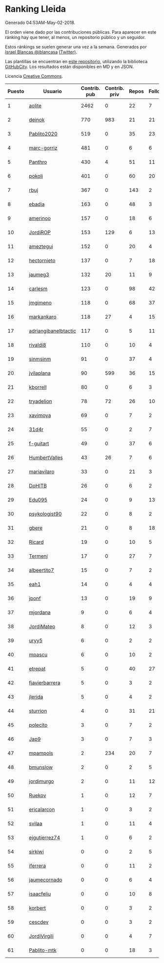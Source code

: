 # Ranking Lleida

Generado 04:53AM-May-02-2018.

El orden viene dado por las contribuciones públicas. Para aparecer en este ránking hay que tener, al menos, un repositorio público y un seguidor.

Estos ránkings se suelen generar una vez a la semana. Generados por [Israel Blancas @iblancasa](https://github.com/iblancasa/) [(Twitter)](https://twitter.com/iblancasa).

Las plantillas se encuentran en [este repositorio](https://github.com/iblancasa/GH-Spanish-Ranking), utilizando la biblioteca [GitHubCity](https://github.com/iblancasa/GitHubCity). Los resultados están disponibles en MD y en JSON.

Licencia [Creative Commons](https://creativecommons.org/licenses/by/4.0/).

| Puesto   |  Usuario  | Contrib. pub | Contrib. priv |Repos| Followers | Desde |  Avatar  |
|----------|-----------|--------------|---------------|-----|-----------|-------|----------|
|1|[aolite](https://github.com/aolite)|2462|0|22|7|2013-06-03|![aolite](https://avatars0.githubusercontent.com/u/4601466)|
|2|[deinok](https://github.com/deinok)|770|983|21|21|2014-02-04|![deinok](https://avatars2.githubusercontent.com/u/6586053)|
|3|[Pablito2020](https://github.com/Pablito2020)|519|0|35|23|2016-04-24|![Pablito2020](https://avatars0.githubusercontent.com/u/18640261)|
|4|[marc-gorriz](https://github.com/marc-gorriz)|481|0|6|6|2016-06-02|![marc-gorriz](https://avatars1.githubusercontent.com/u/19705023)|
|5|[Panthro](https://github.com/Panthro)|430|4|51|11|2012-03-22|![Panthro](https://avatars3.githubusercontent.com/u/1565421)|
|6|[pokoli](https://github.com/pokoli)|401|0|60|20|2011-10-30|![pokoli](https://avatars0.githubusercontent.com/u/1160726)|
|7|[rbuj](https://github.com/rbuj)|367|0|143|2|2014-12-12|![rbuj](https://avatars2.githubusercontent.com/u/10171411)|
|8|[ebadia](https://github.com/ebadia)|163|0|48|3|2009-12-08|![ebadia](https://avatars3.githubusercontent.com/u/164689)|
|9|[amerinoo](https://github.com/amerinoo)|157|0|18|6|2015-02-16|![amerinoo](https://avatars0.githubusercontent.com/u/11027833)|
|10|[JordiROP](https://github.com/JordiROP)|153|129|6|13|2016-02-08|![JordiROP](https://avatars1.githubusercontent.com/u/17128072)|
|11|[ameztegui](https://github.com/ameztegui)|152|0|20|4|2014-07-02|![ameztegui](https://avatars2.githubusercontent.com/u/8050937)|
|12|[hectornieto](https://github.com/hectornieto)|137|0|7|18|2014-04-15|![hectornieto](https://avatars0.githubusercontent.com/u/7302862)|
|13|[jaumeg3](https://github.com/jaumeg3)|132|20|11|9|2016-07-14|![jaumeg3](https://avatars1.githubusercontent.com/u/20457801)|
|14|[carlesm](https://github.com/carlesm)|123|0|98|42|2008-05-01|![carlesm](https://avatars3.githubusercontent.com/u/9011)|
|15|[jmgimeno](https://github.com/jmgimeno)|118|0|68|37|2011-04-08|![jmgimeno](https://avatars2.githubusercontent.com/u/718396)|
|16|[markankaro](https://github.com/markankaro)|118|27|4|15|2017-05-24|![markankaro](https://avatars3.githubusercontent.com/u/28937427)|
|17|[adriangibanelbtactic](https://github.com/adriangibanelbtactic)|117|0|5|11|2012-01-15|![adriangibanelbtactic](https://avatars1.githubusercontent.com/u/1331363)|
|18|[rivaldi8](https://github.com/rivaldi8)|110|0|10|4|2011-11-11|![rivaldi8](https://avatars1.githubusercontent.com/u/1187977)|
|19|[sinmsinm](https://github.com/sinmsinm)|91|0|37|4|2012-05-16|![sinmsinm](https://avatars1.githubusercontent.com/u/1745437)|
|20|[jvilaplana](https://github.com/jvilaplana)|90|599|36|15|2011-04-15|![jvilaplana](https://avatars3.githubusercontent.com/u/732164)|
|21|[kborrell](https://github.com/kborrell)|80|0|6|3|2015-02-17|![kborrell](https://avatars2.githubusercontent.com/u/11043037)|
|22|[tryadelion](https://github.com/tryadelion)|78|72|26|10|2013-03-05|![tryadelion](https://avatars2.githubusercontent.com/u/3778474)|
|23|[xavimoya](https://github.com/xavimoya)|69|0|7|2|2014-11-25|![xavimoya](https://avatars3.githubusercontent.com/u/9944686)|
|24|[31d4r](https://github.com/31d4r)|55|0|2|7|2017-08-12|![31d4r](https://avatars1.githubusercontent.com/u/30953857)|
|25|[f-guitart](https://github.com/f-guitart)|49|0|37|6|2014-03-09|![f-guitart](https://avatars3.githubusercontent.com/u/6899142)|
|26|[HumbertValles](https://github.com/HumbertValles)|43|26|7|6|2017-02-13|![HumbertValles](https://avatars2.githubusercontent.com/u/25740901)|
|27|[mariavilaro](https://github.com/mariavilaro)|33|0|21|3|2015-01-13|![mariavilaro](https://avatars1.githubusercontent.com/u/10522884)|
|28|[DoHITB](https://github.com/DoHITB)|26|0|6|2|2016-01-19|![DoHITB](https://avatars1.githubusercontent.com/u/16784764)|
|29|[Edu095](https://github.com/Edu095)|24|0|9|13|2015-04-07|![Edu095](https://avatars3.githubusercontent.com/u/11843087)|
|30|[psykologist90](https://github.com/psykologist90)|22|0|8|2|2013-09-05|![psykologist90](https://avatars2.githubusercontent.com/u/5389123)|
|31|[gbere](https://github.com/gbere)|21|0|8|18|2012-01-13|![gbere](https://avatars0.githubusercontent.com/u/1327334)|
|32|[Ricard](https://github.com/Ricard)|19|0|10|5|2009-12-13|![Ricard](https://avatars3.githubusercontent.com/u/167117)|
|33|[Termeni](https://github.com/Termeni)|17|0|27|7|2014-03-10|![Termeni](https://avatars1.githubusercontent.com/u/6905912)|
|34|[albeertito7](https://github.com/albeertito7)|15|0|7|2|2017-02-13|![albeertito7](https://avatars1.githubusercontent.com/u/25740911)|
|35|[eah1](https://github.com/eah1)|14|0|4|4|2015-02-17|![eah1](https://avatars3.githubusercontent.com/u/11043022)|
|36|[jponf](https://github.com/jponf)|13|0|19|9|2013-03-13|![jponf](https://avatars2.githubusercontent.com/u/3852560)|
|37|[mjordana](https://github.com/mjordana)|9|0|6|4|2014-11-19|![mjordana](https://avatars1.githubusercontent.com/u/9840099)|
|38|[JordiMateo](https://github.com/JordiMateo)|8|0|12|3|2016-03-10|![JordiMateo](https://avatars3.githubusercontent.com/u/17766957)|
|39|[uryy5](https://github.com/uryy5)|6|0|2|2|2014-10-07|![uryy5](https://avatars1.githubusercontent.com/u/9052385)|
|40|[mpascu](https://github.com/mpascu)|6|0|10|2|2015-02-12|![mpascu](https://avatars3.githubusercontent.com/u/10977699)|
|41|[etrepat](https://github.com/etrepat)|5|0|40|27|2009-11-04|![etrepat](https://avatars0.githubusercontent.com/u/148851)|
|42|[fjavierbarrera](https://github.com/fjavierbarrera)|5|0|3|2|2014-12-16|![fjavierbarrera](https://avatars1.githubusercontent.com/u/10211156)|
|43|[jlerida](https://github.com/jlerida)|5|0|4|2|2015-05-12|![jlerida](https://avatars1.githubusercontent.com/u/12414567)|
|44|[sturrion](https://github.com/sturrion)|4|0|31|21|2013-08-23|![sturrion](https://avatars3.githubusercontent.com/u/5296219)|
|45|[polecito](https://github.com/polecito)|3|0|7|2|2013-07-30|![polecito](https://avatars1.githubusercontent.com/u/5122186)|
|46|[Jap9](https://github.com/Jap9)|3|0|7|3|2016-02-09|![Jap9](https://avatars1.githubusercontent.com/u/17140922)|
|47|[mpampols](https://github.com/mpampols)|2|234|20|7|2010-11-12|![mpampols](https://avatars1.githubusercontent.com/u/479534)|
|48|[bmunslow](https://github.com/bmunslow)|2|0|2|5|2010-06-03|![bmunslow](https://avatars1.githubusercontent.com/u/295192)|
|49|[jordimurgo](https://github.com/jordimurgo)|2|0|11|12|2013-10-23|![jordimurgo](https://avatars2.githubusercontent.com/u/5759992)|
|50|[Ruekov](https://github.com/Ruekov)|1|0|12|7|2010-12-27|![Ruekov](https://avatars0.githubusercontent.com/u/537713)|
|51|[ericalarcon](https://github.com/ericalarcon)|1|0|3|2|2013-08-28|![ericalarcon](https://avatars2.githubusercontent.com/u/5327861)|
|52|[svilaa](https://github.com/svilaa)|1|0|11|4|2013-09-23|![svilaa](https://avatars0.githubusercontent.com/u/5521724)|
|53|[ejgutierrez74](https://github.com/ejgutierrez74)|1|0|6|2|2015-03-14|![ejgutierrez74](https://avatars2.githubusercontent.com/u/11474846)|
|54|[sirkiwi](https://github.com/sirkiwi)|0|0|2|5|2011-07-01|![sirkiwi](https://avatars2.githubusercontent.com/u/888555)|
|55|[iferrera](https://github.com/iferrera)|0|0|11|2|2011-09-23|![iferrera](https://avatars0.githubusercontent.com/u/1073857)|
|56|[jaumecornado](https://github.com/jaumecornado)|0|0|6|4|2011-02-14|![jaumecornado](https://avatars0.githubusercontent.com/u/617176)|
|57|[isaacfeliu](https://github.com/isaacfeliu)|0|0|10|8|2008-04-10|![isaacfeliu](https://avatars0.githubusercontent.com/u/6287)|
|58|[korbert](https://github.com/korbert)|0|0|3|2|2013-03-08|![korbert](https://avatars2.githubusercontent.com/u/3808843)|
|59|[cescdev](https://github.com/cescdev)|0|0|3|2|2013-09-20|![cescdev](https://avatars0.githubusercontent.com/u/5502251)|
|60|[JordiVirgili](https://github.com/JordiVirgili)|0|0|4|7|2013-11-27|![JordiVirgili](https://avatars3.githubusercontent.com/u/6048532)|
|61|[Pablito-mtk](https://github.com/Pablito-mtk)|0|0|18|3|2016-09-29|![Pablito-mtk](https://avatars2.githubusercontent.com/u/22517501)|
